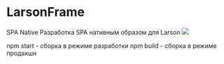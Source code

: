 # LarsonFrame
SPA Native
Разработка SPA нативным образом для Larson
<img src="https://larsonv.ru/mb/img/aboutBg3.jpg" />

npm start - сборка в режиме разработки
npm build - сборка в режиме продакшн



